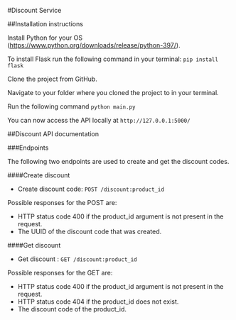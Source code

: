 #Discount Service

##Installation instructions

Install Python for your OS (https://www.python.org/downloads/release/python-397/).

To install Flask run the following command in your terminal:
`pip install flask`

Clone the project from GitHub.

Navigate to your folder where you cloned the project to in your terminal.

Run the following command `python main.py`

You can now access the API locally at `http://127.0.0.1:5000/`

##Discount API documentation

###Endpoints

The following two endpoints are used to create and get the discount codes.

####Create discount
* Create discount code: `POST /discount:product_id`
  
Possible responses for the POST are:
* HTTP status code 400 if the product_id argument is not present in the request.
* The UUID of the discount code that was created.


####Get discount
* Get discount : `GET /discount:product_id`

Possible responses for the GET are:

* HTTP status code 400 if the product_id argument is not present in the request.
* HTTP status code 404 if the product_id does not exist.
* The discount code of the product_id.
